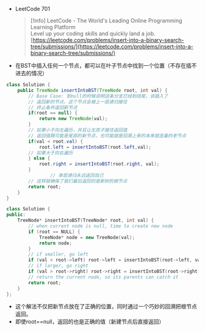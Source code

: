 - LeetCode 701
    
    > [!info] LeetCode - The World's Leading Online Programming Learning Platform  
    > Level up your coding skills and quickly land a job.  
    > [https://leetcode.com/problems/insert-into-a-binary-search-tree/submissions/](https://leetcode.com/problems/insert-into-a-binary-search-tree/submissions/)  
    
- 在BST中插入任何一个节点，都可以在叶子节点中找到一个位置（不存在插不进去的情况）

```Java
class Solution {
    public TreeNode insertIntoBST(TreeNode root, int val) {
        // Base Case: 到null的时候说明这条分支已经到结尾，该插入了
        // 返回新的节点，这个节点会被上一层递归接住
        // 终止条件返回新节点
        if(root == null) {
            return new TreeNode(val);
        }
        // 如果小于向左遍历，并且让左孩子接住返回值
        // 返回值既可能是尾部的新节点，也可能就是回溯上来的本来就连着的老节点
        if(val < root.val) {
            root.left = insertIntoBST(root.left,val);
        // 如果大于向右遍历
        } else {
            root.right = insertIntoBST(root.right, val);
        }
				// 单层递归永远返回自己
        // 这样就确保了我们最后返回的是新树的根节点
        return root;
    }
}
```

```C++
class Solution {
public:
    TreeNode* insertIntoBST(TreeNode* root, int val) {
	    // when current node is null, time to create new node
        if (root == NULL) {
            TreeNode* node = new TreeNode(val);
            return node;
        }
        // if smaller, go left
        if (val < root->left) root->left = insertIntoBST(root->left, val);
        // if larger, go right
        if (val > root->right) root->right = insertIntoBST(root->right, val);
        // return the current node, so its parents can catch it
        return root;
    }
};
```

- 这个解法不仅把新节点放在了正确的位置，同时通过一个巧妙的回溯把根节点返回。
- 即使root==null，返回的也是正确的值（新建节点后直接返回）